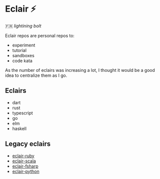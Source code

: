 # Eclair :zap:

:fr: _lightining bolt_

Eclair repos are personal repos to:
- experiment
- tutorial
- sandboxes
- code kata

As the number of eclairs was increasing a lot, I thought it would be a good idea to centralize them as I go.

## Eclairs

- dart
- rust
- typescript
- go
- elm
- haskell

## Legacy eclairs

- [eclair-ruby](https://github.com/hervit0/eclair-ruby)
- [eclair-scala](https://github.com/hervit0/eclair-scala)
- [eclair-fsharp](https://github.com/hervit0/eclair-fsharp)
- [eclair-python](https://github.com/hervit0/eclair-python)
